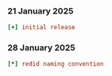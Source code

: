### 21 January 2025
```ini
[+] initial release
```

### 28 January 2025
```ini
[*] redid naming convention 
```